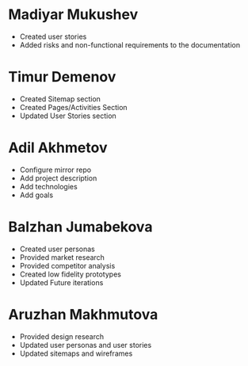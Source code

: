 # Madiyar Mukushev
* Created user stories
* Added risks and non-functional requirements to the documentation

# Timur Demenov
* Created Sitemap section
* Created Pages/Activities Section
* Updated User Stories section

# Adil Akhmetov
* Configure mirror repo
* Add project description
* Add technologies
* Add goals

# Balzhan Jumabekova
* Created user personas
* Provided market research 
* Provided competitor analysis
* Created low fidelity prototypes
* Updated Future iterations

# Aruzhan Makhmutova
* Provided design research
* Updated user personas and user stories
* Updated sitemaps and wireframes
